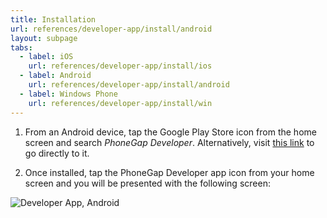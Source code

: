 ```yaml
---
title: Installation
url: references/developer-app/install/android
layout: subpage
tabs:
  - label: iOS
    url: references/developer-app/install/ios
  - label: Android
    url: references/developer-app/install/android
  - label: Windows Phone
    url: references/developer-app/install/win
---
```


1. From an Android device, tap the Google Play Store icon from the home screen and search *PhoneGap Developer*. Alternatively, visit [this link](https://play.google.com/store/apps/details?id=com.adobe.phonegap.app) to go directly to it.

1. Once installed, tap the PhoneGap Developer app icon from your home screen and you will be presented with the following screen:

  <img class="mobile-image" src="/images/dev-app-home-android.png" alt="Developer App, Android">
